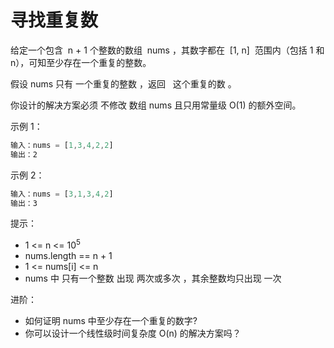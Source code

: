 # 寻找重复数

给定一个包含  n + 1 个整数的数组  nums ，其数字都在  [1, n]  范围内（包括 1 和 n），可知至少存在一个重复的整数。

假设 nums 只有 一个重复的整数 ，返回   这个重复的数 。

你设计的解决方案必须 不修改 数组 nums 且只用常量级 O(1) 的额外空间。

示例 1：

```ts
输入：nums = [1,3,4,2,2]
输出：2
```

示例 2：

```ts
输入：nums = [3,1,3,4,2]
输出：3
```

提示：

- 1 <= n <= 10<sup>5</sup>
- nums.length == n + 1
- 1 <= nums[i] <= n
- nums 中 只有一个整数 出现 两次或多次 ，其余整数均只出现 一次

进阶：

- 如何证明 nums 中至少存在一个重复的数字?
- 你可以设计一个线性级时间复杂度 O(n) 的解决方案吗？
